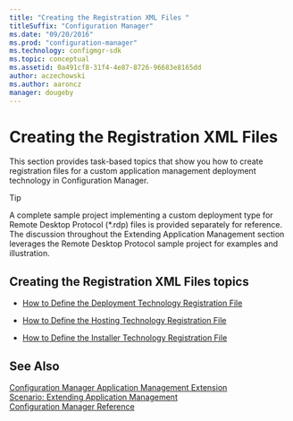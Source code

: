 ```yaml
---
title: "Creating the Registration XML Files "
titleSuffix: "Configuration Manager"
ms.date: "09/20/2016"
ms.prod: "configuration-manager"
ms.technology: configmgr-sdk
ms.topic: conceptual
ms.assetid: 0a491cf8-31f4-4e87-8726-96683e8165dd
author: aczechowski
ms.author: aaroncz
manager: dougeby
---
```

# Creating the Registration XML Files
This section provides task-based topics that show you how to create registration files for a custom application management deployment technology in Configuration Manager.  

> [!TIP]
>  A complete sample project implementing a custom deployment type for Remote Desktop Protocol (*.rdp) files is provided separately for reference. The discussion throughout the Extending Application Management section leverages the Remote Desktop Protocol sample project for examples and illustration.  

## Creating the Registration XML Files topics  

-   [How to Define the Deployment Technology Registration File](../../develop/apps/how-to-define-the-deployment-technology-registration-file.md)  

-   [How to Define the Hosting Technology Registration File](../../develop/apps/how-to-define-the-hosting-technology-registration-file.md)  

-   [How to Define the Installer Technology Registration File](../../develop/apps/how-to-define-the-installer-technology-registration-file.md)  

## See Also  
 [Configuration Manager Application Management Extension](../../develop/apps/application-management-extension.md)   
 [Scenario: Extending Application Management](../../develop/apps/scenario--extending-application-management.md)   
 [Configuration Manager Reference](../../develop/reference/configuration-manager-reference.md)
